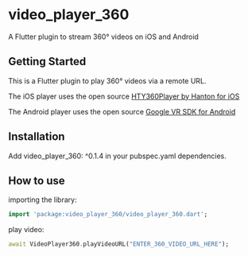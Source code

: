 # video_player_360

A Flutter plugin to stream 360° videos on iOS and Android

## Getting Started

This is a Flutter plugin to play 360° videos via a remote URL. 

The iOS player uses the open source [HTY360Player by Hanton for iOS](https://github.com/hanton/HTY360Player)

The Android player uses the open source [Google VR SDK for Android](https://github.com/googlevr/gvr-android-sdk)

## Installation
Add video_player_360: ^0.1.4 in your pubspec.yaml dependencies.

## How to use #
importing the library:
``` dart
import 'package:video_player_360/video_player_360.dart';
```
play video:
``` dart
await VideoPlayer360.playVideoURL("ENTER_360_VIDEO_URL_HERE");
```